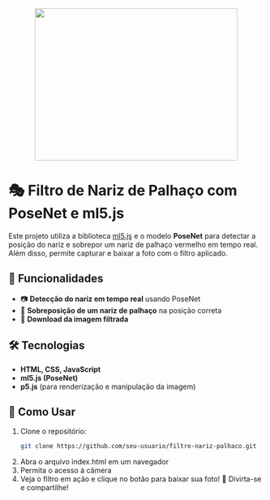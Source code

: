 <div align="center">


<img src="https://i.pinimg.com/736x/ff/67/0a/ff670ac1212e20851f34b6e67d2309df.jpg"  width="400" height="300"/>
</div> 

# 🎭 Filtro de Nariz de Palhaço com PoseNet e ml5.js  

Este projeto utiliza a biblioteca [ml5.js](https://ml5js.org/) e o modelo **PoseNet** para detectar a posição do nariz e sobrepor um nariz de palhaço vermelho em tempo real. Além disso, permite capturar e baixar a foto com o filtro aplicado.  

## 🚀 Funcionalidades  
- 📷 **Detecção do nariz em tempo real** usando PoseNet  
- 🤡 **Sobreposição de um nariz de palhaço** na posição correta  
- 💾 **Download da imagem filtrada**  

## 🛠 Tecnologias  
- **HTML, CSS, JavaScript**  
- **ml5.js (PoseNet)**  
- **p5.js** (para renderização e manipulação da imagem)  

## 📌 Como Usar  
1. Clone o repositório:  
   ```sh
   git clone https://github.com/seu-usuario/filtro-nariz-palhaco.git
   
2. Abra o arquivo index.html em um navegador
3. Permita o acesso à câmera
4. Veja o filtro em ação e clique no botão para baixar sua foto!
📸 Divirta-se e compartilhe!
